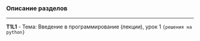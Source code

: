 ### Описание разделов ###
----------
****T1L1**** - Тема: Введение в программирование (лекции), урок 1 `{решения на python}`